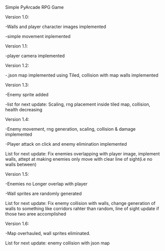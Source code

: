 Simple PyArcade RPG Game 

Version 1.0:

  -Walls and player character images implemented
  
  -simple movement inplemented
  
Version 1.1:

  -player camera implemented

Version 1.2:

  -.json map implemented using Tiled, collision with map walls implemented

Version 1.3:

  -Enemy sprite added

  -list for next update: Scaling, rng placement inside tiled map, collision, health decreasing

Version 1.4:

  -Enemy movement, rng generation, scaling, collision & damage implemented

  -Player attack on click and enemy elimination implemented 

  List for next update: Fix enemies overlapping with player image, implement walls, attept at making enemies only move with clear line of sight(i.e no walls between)

Version 1.5: 

  -Enemies no Longer overlap with player

  -Wall sprites are randomly generated

  List for next update: Fix enemy collision with walls, change generation of walls to something like corridors rahter than random, line of sight update if those two aree accomplished 

Version 1.6: 

  -Map overhauled, wall sprites eliminated. 

  List for next update: enemy collision with json map
